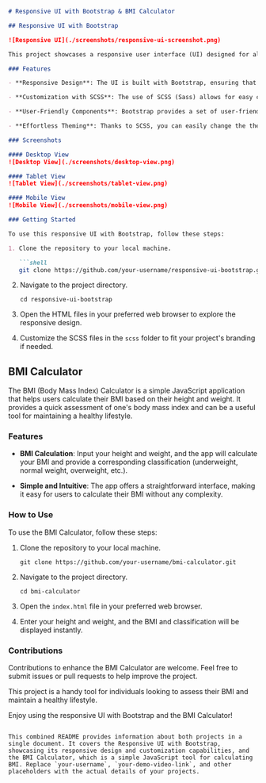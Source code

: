 ```markdown
# Responsive UI with Bootstrap & BMI Calculator

## Responsive UI with Bootstrap

![Responsive UI](./screenshots/responsive-ui-screenshot.png)

This project showcases a responsive user interface (UI) designed for all devices using the Bootstrap framework. The UI is not only visually appealing but also adapts seamlessly to different screen sizes and orientations. SCSS has been used for customization, allowing for easy theming and style adjustments.

### Features

- **Responsive Design**: The UI is built with Bootstrap, ensuring that it looks and functions well on various devices, including desktops, tablets, and mobile phones.

- **Customization with SCSS**: The use of SCSS (Sass) allows for easy customization of the UI's colors, typography, and other style elements to match your project's branding.

- **User-Friendly Components**: Bootstrap provides a set of user-friendly UI components, making it simple to create forms, buttons, navigation menus, and more.

- **Effortless Theming**: Thanks to SCSS, you can easily change the theme of the UI to suit different projects or branding requirements.

### Screenshots

#### Desktop View
![Desktop View](./screenshots/desktop-view.png)

#### Tablet View
![Tablet View](./screenshots/tablet-view.png)

#### Mobile View
![Mobile View](./screenshots/mobile-view.png)

### Getting Started

To use this responsive UI with Bootstrap, follow these steps:

1. Clone the repository to your local machine.

   ```shell
   git clone https://github.com/your-username/responsive-ui-bootstrap.git
   ```

2. Navigate to the project directory.

   ```shell
   cd responsive-ui-bootstrap
   ```

3. Open the HTML files in your preferred web browser to explore the responsive design.

4. Customize the SCSS files in the `scss` folder to fit your project's branding if needed.

## BMI Calculator

The BMI (Body Mass Index) Calculator is a simple JavaScript application that helps users calculate their BMI based on their height and weight. It provides a quick assessment of one's body mass index and can be a useful tool for maintaining a healthy lifestyle.

### Features

- **BMI Calculation**: Input your height and weight, and the app will calculate your BMI and provide a corresponding classification (underweight, normal weight, overweight, etc.).

- **Simple and Intuitive**: The app offers a straightforward interface, making it easy for users to calculate their BMI without any complexity.

### How to Use

To use the BMI Calculator, follow these steps:

1. Clone the repository to your local machine.

   ```shell
   git clone https://github.com/your-username/bmi-calculator.git
   ```

2. Navigate to the project directory.

   ```shell
   cd bmi-calculator
   ```

3. Open the `index.html` file in your preferred web browser.

4. Enter your height and weight, and the BMI and classification will be displayed instantly.

### Contributions

Contributions to enhance the BMI Calculator are welcome. Feel free to submit issues or pull requests to help improve the project.

This project is a handy tool for individuals looking to assess their BMI and maintain a healthy lifestyle.

Enjoy using the responsive UI with Bootstrap and the BMI Calculator!

```

This combined README provides information about both projects in a single document. It covers the Responsive UI with Bootstrap, showcasing its responsive design and customization capabilities, and the BMI Calculator, which is a simple JavaScript tool for calculating BMI. Replace `your-username`, `your-demo-video-link`, and other placeholders with the actual details of your projects.
